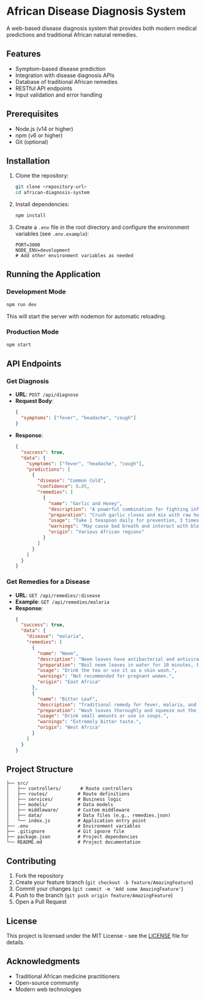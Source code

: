 # African Disease Diagnosis System

A web-based disease diagnosis system that provides both modern medical predictions and traditional African natural remedies.

## Features

- Symptom-based disease prediction
- Integration with disease diagnosis APIs
- Database of traditional African remedies
- RESTful API endpoints
- Input validation and error handling

## Prerequisites

- Node.js (v14 or higher)
- npm (v6 or higher)
- Git (optional)

## Installation

1. Clone the repository:
   ```bash
   git clone <repository-url>
   cd african-diagnosis-system
   ```

2. Install dependencies:
   ```bash
   npm install
   ```

3. Create a `.env` file in the root directory and configure the environment variables (see `.env.example`):
   ```env
   PORT=3000
   NODE_ENV=development
   # Add other environment variables as needed
   ```

## Running the Application

### Development Mode
```bash
npm run dev
```
This will start the server with nodemon for automatic reloading.

### Production Mode
```bash
npm start
```

## API Endpoints

### Get Diagnosis
- **URL**: `POST /api/diagnose`
- **Request Body**:
  ```json
  {
    "symptoms": ["fever", "headache", "cough"]
  }
  ```
- **Response**:
  ```json
  {
    "success": true,
    "data": {
      "symptoms": ["fever", "headache", "cough"],
      "predictions": [
        {
          "disease": "Common Cold",
          "confidence": 0.85,
          "remedies": [
            {
              "name": "Garlic and Honey",
              "description": "A powerful combination for fighting infections and boosting immunity.",
              "preparation": "Crush garlic cloves and mix with raw honey. Let it sit for 24 hours.",
              "usage": "Take 1 teaspoon daily for prevention, 3 times daily when sick.",
              "warnings": "May cause bad breath and interact with blood thinners.",
              "origin": "Various African regions"
            }
          ]
        }
      ]
    }
  }
  ```

### Get Remedies for a Disease
- **URL**: `GET /api/remedies/:disease`
- **Example**: `GET /api/remedies/malaria`
- **Response**:
  ```json
  {
    "success": true,
    "data": {
      "disease": "malaria",
      "remedies": [
        {
          "name": "Neem",
          "description": "Neem leaves have antibacterial and antiviral properties.",
          "preparation": "Boil neem leaves in water for 10 minutes, then strain.",
          "usage": "Drink the tea or use it as a skin wash.",
          "warnings": "Not recommended for pregnant women.",
          "origin": "East Africa"
        },
        {
          "name": "Bitter Leaf",
          "description": "Traditional remedy for fever, malaria, and digestive issues.",
          "preparation": "Wash leaves thoroughly and squeeze out the bitter juice.",
          "usage": "Drink small amounts or use in soups.",
          "warnings": "Extremely bitter taste.",
          "origin": "West Africa"
        }
      ]
    }
  }
  ```

## Project Structure

```
├── src/
│   ├── controllers/       # Route controllers
│   ├── routes/           # Route definitions
│   ├── services/         # Business logic
│   ├── models/           # Data models
│   ├── middleware/       # Custom middleware
│   ├── data/             # Data files (e.g., remedies.json)
│   └── index.js          # Application entry point
├── .env                  # Environment variables
├── .gitignore            # Git ignore file
├── package.json          # Project dependencies
└── README.md             # Project documentation
```

## Contributing

1. Fork the repository
2. Create your feature branch (`git checkout -b feature/AmazingFeature`)
3. Commit your changes (`git commit -m 'Add some AmazingFeature'`)
4. Push to the branch (`git push origin feature/AmazingFeature`)
5. Open a Pull Request

## License

This project is licensed under the MIT License - see the [LICENSE](LICENSE) file for details.

## Acknowledgments

- Traditional African medicine practitioners
- Open-source community
- Modern web technologies
